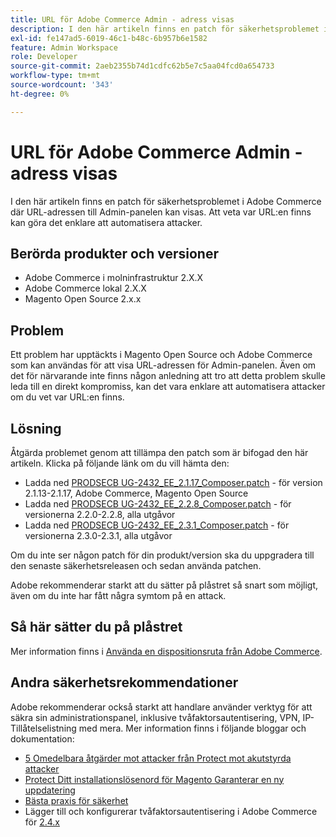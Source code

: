 ```yaml
---
title: URL för Adobe Commerce Admin - adress visas
description: I den här artikeln finns en patch för säkerhetsproblemet i Adobe Commerce där URL-adressen till Admin-panelen kan visas. Att veta var URL:en finns kan göra det enklare att automatisera attacker.
exl-id: fe147ad5-6019-46c1-b48c-6b957b6e1582
feature: Admin Workspace
role: Developer
source-git-commit: 2aeb2355b74d1cdfc62b5e7c5aa04fcd0a654733
workflow-type: tm+mt
source-wordcount: '343'
ht-degree: 0%

---
```


# URL för Adobe Commerce Admin - adress visas

I den här artikeln finns en patch för säkerhetsproblemet i Adobe Commerce där URL-adressen till Admin-panelen kan visas. Att veta var URL:en finns kan göra det enklare att automatisera attacker.

## Berörda produkter och versioner

* Adobe Commerce i molninfrastruktur 2.X.X
* Adobe Commerce lokal 2.X.X
* Magento Open Source 2.x.x

## Problem

Ett problem har upptäckts i Magento Open Source och Adobe Commerce som kan användas för att visa URL-adressen för Admin-panelen. Även om det för närvarande inte finns någon anledning att tro att detta problem skulle leda till en direkt kompromiss, kan det vara enklare att automatisera attacker om du vet var URL:en finns.

## Lösning

Åtgärda problemet genom att tillämpa den patch som är bifogad den här artikeln. Klicka på följande länk om du vill hämta den:

* Ladda ned [PRODSECB UG-2432\_EE\_2.1.17\_Composer.patch](assets/PRODSECBUG-2432_EE_2.1.17_composer.patch.zip) - för version 2.1.13-2.1.17, Adobe Commerce, Magento Open Source
* Ladda ned [PRODSECB UG-2432\_EE\_2.2.8\_Composer.patch](assets/PRODSECBUG-2432_EE_2.2.8_composer.patch.zip) - för versionerna 2.2.0-2.2.8, alla utgåvor
* Ladda ned [PRODSECB UG-2432\_EE\_2.3.1\_Composer.patch](assets/PRODSECBUG-2432_EE_2.3.1_composer.patch.zip) - för versionerna 2.3.0-2.3.1, alla utgåvor

Om du inte ser någon patch för din produkt/version ska du uppgradera till den senaste säkerhetsreleasen och sedan använda patchen.

Adobe rekommenderar starkt att du sätter på plåstret så snart som möjligt, även om du inte har fått några symtom på en attack.

## Så här sätter du på plåstret

Mer information finns i [Använda en dispositionsruta från Adobe Commerce](/help/how-to/general/how-to-apply-a-composer-patch-provided-by-magento.md).

## Andra säkerhetsrekommendationer

Adobe rekommenderar också starkt att handlare använder verktyg för att säkra sin administrationspanel, inklusive tvåfaktorsautentisering, VPN, IP-Tillåtelselistning med mera. Mer information finns i följande bloggar och dokumentation:

* [5 Omedelbara åtgärder mot attacker från Protect mot akutstyrda attacker](https://magento.com/security/best-practices/5-immediate-actions-protect-against-brute-force-attacks)
* [Protect Ditt installationslösenord för Magento Garanterar en ny uppdatering](https://magento.com/security/best-practices/protect-your-magento-installation-password-guessing-new-update)
* [Bästa praxis för säkerhet](https://magento.com/security/best-practices/security-best-practices)
* Lägger till och konfigurerar tvåfaktorsautentisering i Adobe Commerce för [2.4.x](https://experienceleague.adobe.com/en/docs/commerce-admin/systems/security/2fa/security-two-factor-authentication)
